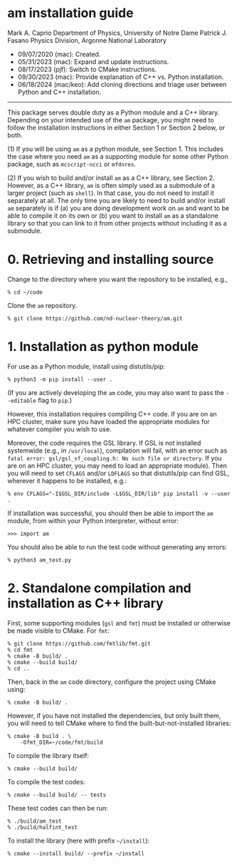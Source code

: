 # am installation guide #

Mark A. Caprio
Department of Physics, University of Notre Dame
Patrick J. Fasano
Physics Division, Argonne National Laboratory

+ 09/07/2020 (mac): Created.
+ 05/31/2023 (mac): Expand and update instructions.
+ 08/17/2023 (pjf): Switch to CMake instructions.
+ 09/30/2023 (mac): Provide explanation of C++ vs. Python installation.
+ 06/18/2024 (mac/keo): Add cloning directions and triage user between Python and C++ installation.

----------------------------------------------------------------

This package serves double duty as a Python module and a C++ library.  Depending
on your intended use of the `am` package, you might need to follow the
installation instructions in either Section 1 or Section 2 below, or both.

(1) If you will be using `am` as a python module, see Section 1.  This includes
the case where you need `am` as a supporting module for some other Python
package, such as `mcscript-ncci` or `mfdnres`.

(2) If you wish to build and/or install `am` as a C++ library, see Section 2.
However, as a C++ library, `am` is often simply used as a submodule of a larger
project (such as `shell`).  In that case, you do not need to install it
separately at all.  The only time you are likely to need to build and/or install
`am` separately is if (a) you are doing development work on `am` and want to be
able to compile it on its own or (b) you want to install `am` as a standalone
library so that you can link to it from other projects without including it as a
submodule.

# 0. Retrieving and installing source

  Change to the directory where you want the repository to be installed,
  e.g.,

  ~~~~~~~~~~~~~~~~
  % cd ~/code
  ~~~~~~~~~~~~~~~~

  Clone the `am` repository.

  ~~~~~~~~~~~~~~~~~~~~~~~~~~~~~~~~~~~~~~~~~~~~~~~~~~~~~~~~~~~~~~~~
  % git clone https://github.com/nd-nuclear-theory/am.git
  ~~~~~~~~~~~~~~~~~~~~~~~~~~~~~~~~~~~~~~~~~~~~~~~~~~~~~~~~~~~~~~~~

# 1. Installation as python module

For use as a Python module, install using distutils/pip:

   ~~~~~~~~~~~~~~~~
   % python3 -m pip install --user .
   ~~~~~~~~~~~~~~~~

(If you are actively developing the `am` code, you may also want to pass the
`--editable` flag to `pip`.)
  
However, this installation requires compiling C++ code.  If you are on an HPC
cluster, make sure you have loaded the appropriate modules for whatever compiler
you wish to use.

Moreover, the code requires the GSL library.  If GSL is not installed systemwide
(e.g., in `/usr/local`), compilation will fail, with an error such as `fatal
error: gsl/gsl_sf_coupling.h: No such file or directory`.  If you are on an HPC
cluster, you may need to load an appropriate module).  Then you will need to set
`CFLAGS` and/or `LDFLAGS` so that distutils/pip can find GSL, wherever it
happens to be installed, e.g.:

   ~~~~~~~~~~~~~~~~
   % env CFLAGS="-I$GSL_DIR/include -L$GSL_DIR/lib" pip install -v --user .
   ~~~~~~~~~~~~~~~~

If installation was successful, you should then be able to import the `am`
module, from within your Python interpreter, without error:

   ~~~~~~~~~~~~~~~~
   >>> import am
   ~~~~~~~~~~~~~~~~
   
You should also be able to run the test code without generating any errors:

   ~~~~~~~~~~~~~~~~
   % python3 am_test.py
   ~~~~~~~~~~~~~~~~


# 2. Standalone compilation and installation as C++ library

First, some supporting modules (`gsl` and `fmt`) must be installed or otherwise be made
visible to CMake.  For `fmt`:

  ~~~~~~~~~~~~~~~~~~~~~~~~~~~~~~~~~~~~~~~~~~~~~~~~~~~~~~~~~~~~~~~~
  % git clone https://github.com/fmtlib/fmt.git
  % cd fmt
  % cmake -B build/ .
  % cmake --build build/
  % cd ..
  ~~~~~~~~~~~~~~~~~~~~~~~~~~~~~~~~~~~~~~~~~~~~~~~~~~~~~~~~~~~~~~~~

Then, back in the `am` code directory, configure the project using CMake using:

  ~~~~~~~~~~~~~~~~~~~~~~~~~~~~~~~~~~~~~~~~~~~~~~~~~~~~~~~~~~~~~~~~
  % cmake -B build/ .
  ~~~~~~~~~~~~~~~~~~~~~~~~~~~~~~~~~~~~~~~~~~~~~~~~~~~~~~~~~~~~~~~~

However, if you have not installed the dependencies, but only built them, you
will need to tell CMake where to find the built-but-not-installed libraries:

  ~~~~~~~~~~~~~~~~~~~~~~~~~~~~~~~~~~~~~~~~~~~~~~~~~~~~~~~~~~~~~~~~
  % cmake -B build . \
      -Dfmt_DIR=~/code/fmt/build
  ~~~~~~~~~~~~~~~~~~~~~~~~~~~~~~~~~~~~~~~~~~~~~~~~~~~~~~~~~~~~~~~~

To compile the library itself:

  ~~~~~~~~~~~~~~~~
  % cmake --build build/
  ~~~~~~~~~~~~~~~~

To compile the test codes:

  ~~~~~~~~~~~~~~~~
  % cmake --build build/ -- tests
  ~~~~~~~~~~~~~~~~

These test codes can then be run:

  ~~~~~~~~~~~~~~~~
  % ./build/am_test
  % ./build/halfint_test
  ~~~~~~~~~~~~~~~~

To install the library (here with prefix `~/install`):
  ~~~~~~~~~~~~~~~~
  % cmake --install build/ --prefix ~/install
  ~~~~~~~~~~~~~~~~

